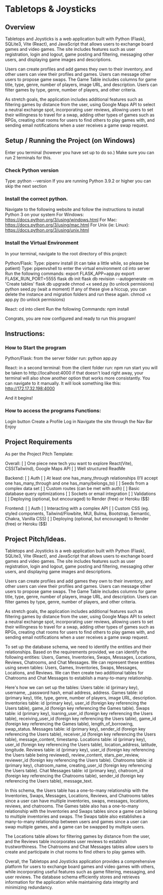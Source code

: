 # Tabletops & Joysticks

## Overview
Tabletops and Joysticks is a web application built with Python (Flask), SQLite3, Vite (React), and JavaScript that allows users to exchange board games and video games. The site includes features such as user registration, login and logout, game posting and filtering, messaging other users, and displaying game images and descriptions.

Users can create profiles and add games they own to their inventory, and other users can view their profiles and games. Users can message other users to propose game swaps. The Game Table includes columns for game title, type, genre, number of players, image URL, and description. Users can filter games by type, genre, number of players, and other criteria.

As stretch goals, the application includes additional features such as filtering games by distance from the user, using Google Maps API to select a neutral exchange spot, incorporating user reviews, allowing users to set their willingness to travel for a swap, adding other types of games such as RPGs, creating chat rooms for users to find others to play games with, and sending email notifications when a user receives a game swap request.


## Setup / Running the Project (on Windows)
Enter you terminal (however you have set up to do so.)
    Make sure you can run 2 terminals for this. 

### Check Python version
Type: python --version
If you are running Python 3.9.2 or higher you can skip the next section

### Install the correct python. 
Navigate to the following website and follow the instructions to install Python 3 on your system
For Windows:
https://docs.python.org/3/using/windows.html
For Mac:
https://docs.python.org/3/using/mac.html
For Unix (ie: Linux):
https://docs.python.org/3/using/unix.html

### Install the Virtual Environment
In your terminal, navigate to the root directory of this project:

Python/Flask:
Type: pipenv install
(it can take a little while, so please be patient)
Type: pipenvshell to enter the virtual environment
cd into server
Run the following commands:
    export FLASK_APP=app.py
    export FLASK_RUN_PORT=5555
    flask db init
    flask db revision --autogenerate -m 'Create tables' 
    flask db upgrade 
    chmod +x seed.py (to unlock permisions)
    python seed.py (wait a moment)
        If any of these give a hiccup, you can delete the instance and migration folders and run these again.
    chmod +x app.py (to unlock permisions) 

React:
cd into client
Run the following Commands:
    npm install

Congrats, you are now configured and ready to run this program!

## Instructions:
### How to Start the program
Python/Flask:
from the server folder run:
    python app.py

React:
in a second terminal:
from the client folder run:
    npm run start
    you will be taken to http://localhost:4000
        if that doesn't load right away, your terminal will also show another option that works more consistantly. You can navigate to it manually. It will look something like this:
            http://172.17.32.198:4000 

And it begins!

### How to access the programs Functions:
Login button 
Create a Profile
Log in
Navigate the site through the Nav Bar
Enjoy


## Project Requirements
As per the Project Pitch Template:

Overall:
[ ] One piece new tech you want to explore
    React(Vite), CSS(Tailwind), Google Maps API
[ ] Well structured ReadMe

Backend:
[ ] Auth
[ ] At least one has_many_through relationships (I’ll accept one has_many_through and one has_many/belongs_to)
[ ] Seeds from a complex data set
[ ] Custom routes (can be met with auth)
[ ] Basic database query optimizations
[ ] Sockets or email integration
[ ] Validations
[ ] Deploying (optional, but encouraged) to Render (free) or Heroku ($$)

Frontend:
[ ] Auth
[ ] Interacting with a complex API
[ ] Custom CSS (eg. styled components, Tailwind/Flowbite, MUI, Bulma, Bootstrap, Semantic, Chakra, Vanilla CSS)
[ ] Deploying (optional, but encouraged) to Render (free) or Heroku ($$)


## Project Pitch/Ideas. 
Tabletops and Joysticks is a web application built with Python (Flask), SQLite3, Vite (React), and JavaScript that allows users to exchange board games and video games. The site includes features such as user registration, login and logout, game posting and filtering, messaging other users, and displaying game images and descriptions.

Users can create profiles and add games they own to their inventory, and other users can view their profiles and games. Users can message other users to propose game swaps. The Game Table includes columns for game title, type, genre, number of players, image URL, and description. Users can filter games by type, genre, number of players, and other criteria.

As stretch goals, the application includes additional features such as filtering games by distance from the user, using Google Maps API to select a neutral exchange spot, incorporating user reviews, allowing users to set their willingness to travel for a swap, adding other types of games such as RPGs, creating chat rooms for users to find others to play games with, and sending email notifications when a user receives a game swap request.

To set up the database schema, we need to identify the entities and their relationships. Based on the requirements provided, we can identify the following entities: Users, Games, Inventories, Swaps, Messages, Locations, Reviews, Chatrooms, and Chat Messages. We can represent these entities using seven tables: Users, Games, Inventories, Swaps, Messages, Locations, and Reviews. We can then create two additional tables for Chatrooms and Chat Messages to establish a many-to-many relationship.

Here's how we can set up the tables:
Users table: id (primary key), username, _password hash, email address, address.
Games table: id (primary key), title, type, genre, number of players, image URL, description.
Inventories table: id (primary key), user_id (foreign key referencing the Users table), game_id (foreign key referencing the Games table).
Swaps table: id (primary key), loaning_user_id (foreign key referencing the Users table), receiving_user_id (foreign key referencing the Users table), game_id (foreign key referencing the Games table), length_of_borrowing, swap_status.
Messages table: id (primary key), sender_id (foreign key referencing the Users table), receiver_id (foreign key referencing the Users table), message_content, timestamp.
Locations table: id (primary key), user_id (foreign key referencing the Users table), location_address, latitude, longitude.
Reviews table: id (primary key), user_id (foreign key referencing the Users table being reviewed), review_content, stars_per_review, reviewer_id (foreign key referencing the Users table).
Chatrooms table: id (primary key), chatroom_name, creating_user_id (foreign key referencing the Users table).
Chat Messages table: id (primary key), chatroom_id (foreign key referencing the Chatrooms table), sender_id (foreign key referencing the Users table), message_text.

In this schema, the Users table has a one-to-many relationship with the Inventories, Swaps, Messages, Locations, Reviews, and Chatrooms tables since a user can have multiple inventories, swaps, messages, locations, reviews, and chatrooms. The Games table also has a one-to-many relationship with the Inventories and Swaps tables since a game can belong to multiple inventories and swaps. The Swaps table also establishes a many-to-many relationship between users and games since a user can swap multiple games, and a game can be swapped by multiple users.

The Locations table allows for filtering games by distance from the user, and the Reviews table incorporates user reviews to establish trustworthiness. The Chatrooms and Chat Messages tables allow users to create and participate in chat rooms to find others to play games with.

Overall, the Tabletops and Joysticks application provides a comprehensive platform for users to exchange board games and video games with others, while incorporating useful features such as game filtering, messaging, and user reviews. The database schema efficiently stores and retrieves information for the application while maintaining data integrity and minimizing redundancy.
